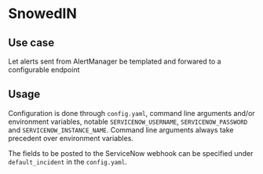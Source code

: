 # SnowedIN

## Use case

Let alerts sent from AlertManager be templated and forwared to a configurable endpoint

## Usage

Configuration is done through `config.yaml`, command line arguments and/or environment variables, notable `SERVICENOW_USERNAME`, `SERVICENOW_PASSWORD` and `SERVICENOW_INSTANCE_NAME`.
Command line arguments always take precedent over environment variables.

The fields to be posted to the ServiceNow webhook can be specified under `default_incident` in the `config.yaml`.

